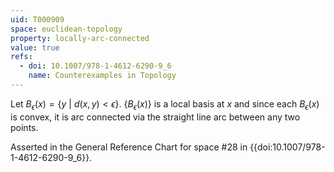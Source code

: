 ```yaml
---
uid: T000909
space: euclidean-topology
property: locally-arc-connected
value: true
refs:
  - doi: 10.1007/978-1-4612-6290-9_6
    name: Counterexamples in Topology
---
```

Let $B_\epsilon(x) = \{y\ |\ d(x,y) < \epsilon\}$. $\{B_\epsilon(x)\}$ is a local basis at $x$ and since each $B_\epsilon(x)$ is convex, it is arc connected via the straight line arc between any two points.

Asserted in the General Reference Chart for space #28 in
{{doi:10.1007/978-1-4612-6290-9_6}}.
